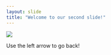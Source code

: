 ```yaml
---
layout: slide
title: "Welcome to our second slide!"
---
```

![](https://i.redd.it/3j18n0a6amr51.png)

Use the left arrow to go back!

